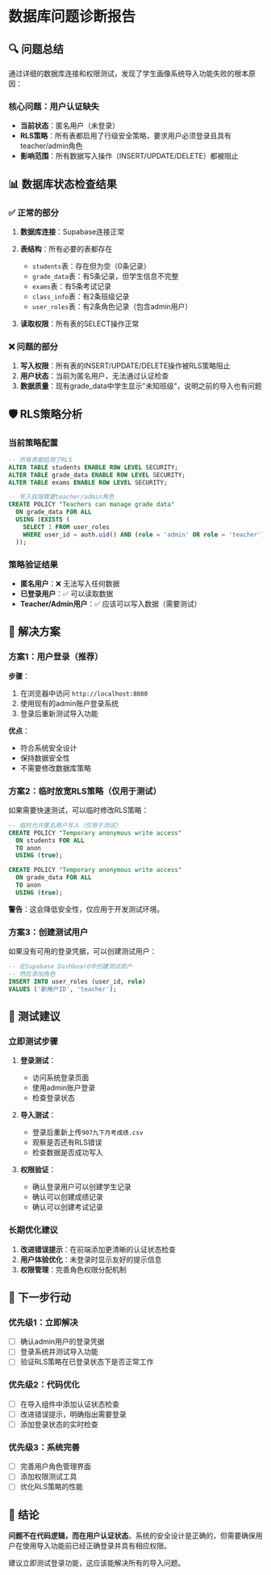 # 数据库问题诊断报告

## 🔍 问题总结

通过详细的数据库连接和权限测试，发现了学生画像系统导入功能失败的根本原因：

### 核心问题：用户认证缺失
- **当前状态**：匿名用户（未登录）
- **RLS策略**：所有表都启用了行级安全策略，要求用户必须登录且具有teacher/admin角色
- **影响范围**：所有数据写入操作（INSERT/UPDATE/DELETE）都被阻止

## 📊 数据库状态检查结果

### ✅ 正常的部分
1. **数据库连接**：Supabase连接正常
2. **表结构**：所有必要的表都存在
   - `students`表：存在但为空（0条记录）
   - `grade_data`表：有5条记录，但学生信息不完整
   - `exams`表：有5条考试记录
   - `class_info`表：有2条班级记录
   - `user_roles`表：有2条角色记录（包含admin用户）

3. **读取权限**：所有表的SELECT操作正常

### ❌ 问题的部分
1. **写入权限**：所有表的INSERT/UPDATE/DELETE操作被RLS策略阻止
2. **用户状态**：当前为匿名用户，无法通过认证检查
3. **数据质量**：现有grade_data中学生显示"未知班级"，说明之前的导入也有问题

## 🛡️ RLS策略分析

### 当前策略配置
```sql
-- 所有表都启用了RLS
ALTER TABLE students ENABLE ROW LEVEL SECURITY;
ALTER TABLE grade_data ENABLE ROW LEVEL SECURITY;
ALTER TABLE exams ENABLE ROW LEVEL SECURITY;

-- 写入权限需要teacher/admin角色
CREATE POLICY "Teachers can manage grade data"
  ON grade_data FOR ALL
  USING (EXISTS (
    SELECT 1 FROM user_roles 
    WHERE user_id = auth.uid() AND (role = 'admin' OR role = 'teacher')
  ));
```

### 策略验证结果
- **匿名用户**：❌ 无法写入任何数据
- **已登录用户**：✅ 可以读取数据
- **Teacher/Admin用户**：✅ 应该可以写入数据（需要测试）

## 🔧 解决方案

### 方案1：用户登录（推荐）
**步骤**：
1. 在浏览器中访问 `http://localhost:8080`
2. 使用现有的admin账户登录系统
3. 登录后重新测试导入功能

**优点**：
- 符合系统安全设计
- 保持数据安全性
- 不需要修改数据库策略

### 方案2：临时放宽RLS策略（仅用于测试）
如果需要快速测试，可以临时修改RLS策略：

```sql
-- 临时允许匿名用户写入（仅用于测试）
CREATE POLICY "Temporary anonymous write access"
  ON students FOR ALL
  TO anon
  USING (true);

CREATE POLICY "Temporary anonymous write access"
  ON grade_data FOR ALL
  TO anon
  USING (true);
```

**警告**：这会降低安全性，仅应用于开发测试环境。

### 方案3：创建测试用户
如果没有可用的登录凭据，可以创建测试用户：

```sql
-- 在Supabase Dashboard中创建测试用户
-- 然后添加角色
INSERT INTO user_roles (user_id, role) 
VALUES ('新用户ID', 'teacher');
```

## 🧪 测试建议

### 立即测试步骤
1. **登录测试**：
   - 访问系统登录页面
   - 使用admin账户登录
   - 检查登录状态

2. **导入测试**：
   - 登录后重新上传`907九下月考成绩.csv`
   - 观察是否还有RLS错误
   - 检查数据是否成功写入

3. **权限验证**：
   - 确认登录用户可以创建学生记录
   - 确认可以创建成绩记录
   - 确认可以创建考试记录

### 长期优化建议
1. **改进错误提示**：在前端添加更清晰的认证状态检查
2. **用户体验优化**：未登录时显示友好的提示信息
3. **权限管理**：完善角色权限分配机制

## 📝 下一步行动

### 优先级1：立即解决
- [ ] 确认admin用户的登录凭据
- [ ] 登录系统并测试导入功能
- [ ] 验证RLS策略在已登录状态下是否正常工作

### 优先级2：代码优化
- [ ] 在导入组件中添加认证状态检查
- [ ] 改进错误提示，明确指出需要登录
- [ ] 添加登录状态的实时检查

### 优先级3：系统完善
- [ ] 完善用户角色管理界面
- [ ] 添加权限测试工具
- [ ] 优化RLS策略的性能

## 🎯 结论

**问题不在代码逻辑，而在用户认证状态**。系统的安全设计是正确的，但需要确保用户在使用导入功能前已经正确登录并具有相应权限。

建议立即测试登录功能，这应该能解决所有的导入问题。 